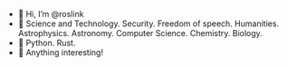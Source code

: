 - 👋 Hi, I’m @roslink
- 👀 Science and Technology. Security. Freedom of speech. Humanities. Astrophysics. Astronomy. Computer Science. Chemistry. Biology.
- 🌱 Python. Rust. 
- 💞️ Anything interesting!
